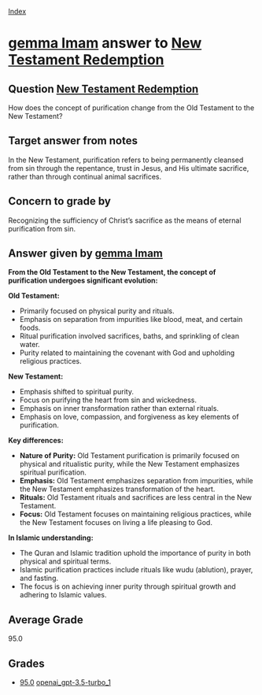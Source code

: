 
[Index](../../../index.md)
# [gemma Imam](../../answering_models/gemma_Imam.md) answer to [New Testament Redemption](../../questions/New_Testament_Redemption.md)

## Question [New Testament Redemption](../../questions/New_Testament_Redemption.md)
How does the concept of purification change from the Old Testament to the New Testament?

## Target answer from notes
In the New Testament, purification refers to being permanently cleansed from sin through the repentance, trust in Jesus, and His ultimate sacrifice, rather than through continual animal sacrifices.

## Concern to grade by
Recognizing the sufficiency of Christ’s sacrifice as the means of eternal purification from sin.

## Answer given by [gemma Imam](../../answering_models/gemma_Imam.md)
**From the Old Testament to the New Testament, the concept of purification undergoes significant evolution:**

**Old Testament:**

* Primarily focused on physical purity and rituals.
* Emphasis on separation from impurities like blood, meat, and certain foods.
* Ritual purification involved sacrifices, baths, and sprinkling of clean water.
* Purity related to maintaining the covenant with God and upholding religious practices.

**New Testament:**

* Emphasis shifted to spiritual purity.
* Focus on purifying the heart from sin and wickedness.
* Emphasis on inner transformation rather than external rituals.
* Emphasis on love, compassion, and forgiveness as key elements of purification.

**Key differences:**

* **Nature of Purity:** Old Testament purification is primarily focused on physical and ritualistic purity, while the New Testament emphasizes spiritual purification.
* **Emphasis:** Old Testament emphasizes separation from impurities, while the New Testament emphasizes transformation of the heart.
* **Rituals:** Old Testament rituals and sacrifices are less central in the New Testament.
* **Focus:** Old Testament focuses on maintaining religious practices, while the New Testament focuses on living a life pleasing to God.

**In Islamic understanding:**

* The Quran and Islamic tradition uphold the importance of purity in both physical and spiritual terms.
* Islamic purification practices include rituals like wudu (ablution), prayer, and fasting.
* The focus is on achieving inner purity through spiritual growth and adhering to Islamic values.

## Average Grade
95.0

## Grades
 * [95.0](./New_Testament_Redemption_grades/openai_gpt-3.5-turbo_1.md) [openai_gpt-3.5-turbo_1](../../grading_models/openai_gpt-3.5-turbo_1.md)

